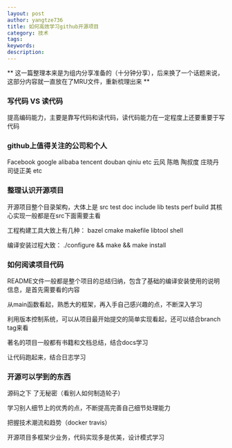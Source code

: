 ```yaml
---
layout: post
author: yangtze736
title: 如何高效学习github开源项目
category: 技术
tags: 
keywords: 
description: 
---
```


** 这一篇整理本来是为组内分享准备的（十分钟分享），后来换了一个话题来说，这部分内容就一直放在了MRU文件，重新梳理出来 **

### 写代码 VS 读代码

提高编码能力，主要是靠写代码和读代码，读代码能力在一定程度上还要重要于写代码

### github上值得关注的公司和个人

Facebook google alibaba tencent douban qiniu etc
云风 陈皓 陶叔度 庄晓丹 司徒正美 etc

### 整理认识开源项目 

开源项目整个目录架构，大体上是 src test doc include lib tests perf build 其核心实现一般都是在src下面需要主看

工程构建工具大致上有几种： bazel cmake makefile libtool shell 

编译安装过程大致： ./configure && make && make install

### 如何阅读项目代码

README文件一般都是整个项目的总结归纳，包含了基础的编译安装使用的说明信息，是首先需要看的内容

从main函数看起，熟悉大的框架，再入手自己感兴趣的点，不断深入学习

利用版本控制系统，可以从项目最开始提交的简单实现看起，还可以结合branch tag来看

著名的项目一般都有书籍和文档总结，结合docs学习

让代码跑起来，结合日志学习

### 开源可以学到的东西

源码之下 了无秘密（看别人如何制造轮子）

学习别人细节上的优秀的点，不断提高完善自己细节处理能力

把握技术潮流和趋势（docker travis）

开源项目多框架少业务，代码实现多是优美，设计模式学习

